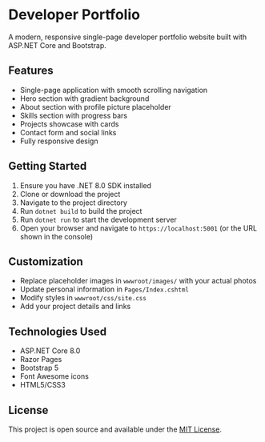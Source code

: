 # Developer Portfolio

A modern, responsive single-page developer portfolio website built with ASP.NET Core and Bootstrap.

## Features

- Single-page application with smooth scrolling navigation
- Hero section with gradient background
- About section with profile picture placeholder
- Skills section with progress bars
- Projects showcase with cards
- Contact form and social links
- Fully responsive design

## Getting Started

1. Ensure you have .NET 8.0 SDK installed
2. Clone or download the project
3. Navigate to the project directory
4. Run `dotnet build` to build the project
5. Run `dotnet run` to start the development server
6. Open your browser and navigate to `https://localhost:5001` (or the URL shown in the console)

## Customization

- Replace placeholder images in `wwwroot/images/` with your actual photos
- Update personal information in `Pages/Index.cshtml`
- Modify styles in `wwwroot/css/site.css`
- Add your project details and links

## Technologies Used

- ASP.NET Core 8.0
- Razor Pages
- Bootstrap 5
- Font Awesome icons
- HTML5/CSS3

## License

This project is open source and available under the [MIT License](LICENSE).
